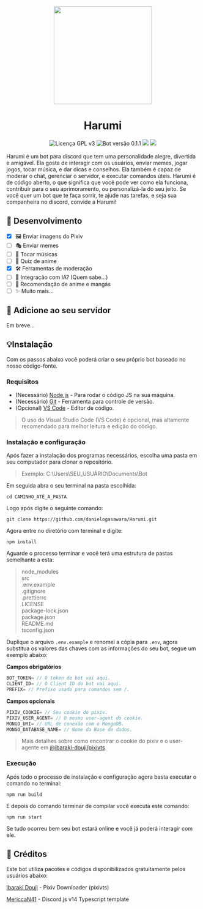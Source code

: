 <div align='center'>
  <img src='https://i.imgur.com/D4MlzkG.png' height='256px' />
</div>
<h1 align='center'>Harumi</h1>

<div align='center'>
  <img src='https://img.shields.io/github/license/danielogasawara/harumi?&color=0078ac&label=Licen%C3%A7a' alt='Licença GPL v3' />
  <img src='https://img.shields.io/github/package-json/v/danielogasawara/harumi/master?&color=0078ac&label=Vers%C3%A3o' alt='Bot versão 0.1.1' />
  <img src='https://img.shields.io/github/commit-activity/m/danielogasawara/harumi?label=Commits&color=0078ac' />
  <img src='https://img.shields.io/npm/v/discord.js?label=discord.js&color=0078ac' />
</div>
<br/>
Harumi é um bot para discord que tem uma personalidade alegre, divertida e amigável. Ela gosta de interagir com os usuários, enviar memes, jogar jogos, tocar música, e dar dicas e conselhos. Ela também é capaz de moderar o chat, gerenciar o servidor, e executar comandos úteis. Harumi é de código aberto, o que significa que você pode ver como ela funciona, contribuir para o seu aprimoramento, ou personalizá-la do seu jeito. Se você quer um bot que te faça sorrir, te ajude nas tarefas, e seja sua companheira no discord, convide a Harumi!

## 🚧 Desenvolvimento

- [x] 🖼️ Enviar imagens do Pixiv
- [ ] 🎭 Enviar memes
- [ ] 🎵 Tocar músicas
- [ ] 🍙 Quiz de anime
- [x] 🛠️ Ferramentas de moderação
- [ ] 🤖 Integração com IA? (Quem sabe...)
- [ ] 🍡 Recomendação de anime e mangás
- [ ] ✨ Muito mais...

## 🤖 Adicione ao seu servidor

Em breve...

## 💡Instalação

Com os passos abaixo você poderá criar o seu próprio bot baseado no nosso código-fonte.

### Requisitos

- (Necessário) [Node.js](https://nodejs.org/en) - Para rodar o código JS na sua máquina.
- (Necessário) [Git](https://git-scm.com/) - Ferramenta para controle de versão.
- (Opcional) [VS Code](https://code.visualstudio.com/) - Editor de código.

> O uso do Visual Studio Code (VS Code) é opcional, mas altamente recomendado para melhor leitura e edição do código.

### Instalação e configuração

Após fazer a instalação dos programas necessários, escolha uma pasta em seu computador para clonar o repositório.

> Exemplo: C:\Users\SEU_USUÁRIO\Documents\Bot

Em seguida abra o seu terminal na pasta escolhida:

```shell
cd CAMINHO_ATÉ_A_PASTA
```

Logo após digite o seguinte comando:

```shell
git clone https://github.com/danielogasawara/Harumi.git
```

Agora entre no diretório com terminal e digite:

```shell
npm install
```

Aguarde o processo terminar e você terá uma estrutura de pastas semelhante a esta:

> node_modules\
> src\
> .env.example\
> .gitignore\
> .prettierrc\
> LICENSE\
> package-lock.json\
> package.json\
> README.md\
> tsconfig.json

Duplique o arquivo `.env.example` e renomei a cópia para `.env`, agora substitua os valores das chaves com as informações do seu bot, segue um exemplo abaixo:

**Campos obrigatórios**

```javascript
BOT_TOKEN= // O token do bot vai aqui.
CLIENT_ID= // O Client ID do bot vai aqui.
PREFIX= // Prefixo usado para comandos sem /.
```

**Campos opcionais**

```javascript
PIXIV_COOKIE= // Seu cookie do pixiv.
PIXIV_USER_AGENT= // O mesmo user-agent do cookie.
MONGO_URI= // URL de conexão com o MongoDB.
MONGO_DATABASE_NAME= // Nome da Base de dados.
```

> Mais detalhes sobre como encontrar o cookie do pixiv e o user-agente em [@ibaraki-douji/pixivts](https://www.npmjs.com/package/@ibaraki-douji/pixivts#login-with-cookies-recommended).

### Execução

Após todo o processo de instalação e configuração agora basta executar o comando no terminal:

```shell
npm run build
```

E depois do comando terminar de compilar você executa este comando:

```shell
npm run start
```

Se tudo ocorreu bem seu bot estará online e você já poderá interagir com ele.

## 🔖 Créditos

Este bot utiliza pacotes e códigos disponibilizados gratuitamente pelos usuários abaixo:

[Ibaraki Douji](https://github.com/ibaraki-douji) - Pixiv Downloader (pixivts)

[MericcaN41](https://github.com/MericcaN41) -
Discord.js v14 Typescript template
